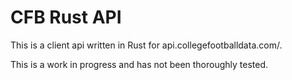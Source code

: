 # CFB Rust API

This is a client api written in Rust for api.collegefootballdata.com/. 

This is a work in progress and has not been thoroughly tested. 
